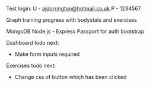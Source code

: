 Test login: 
U - ajdorrington@hotmail.co.uk
P - 1234567


Graph training progress with bodystats and exercises

MongoDB
Node.js - Express
Passport for auth
bootstrap

Dashboard todo next:
 - Make form inputs required

Exercises todo next:
 - Change css of button which has been clicked
 